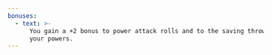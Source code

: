 ```yaml
---
bonuses:
  - text: >-
      You gain a +2 bonus to power attack rolls and to the saving throw DCs of
      your powers.
---
```

